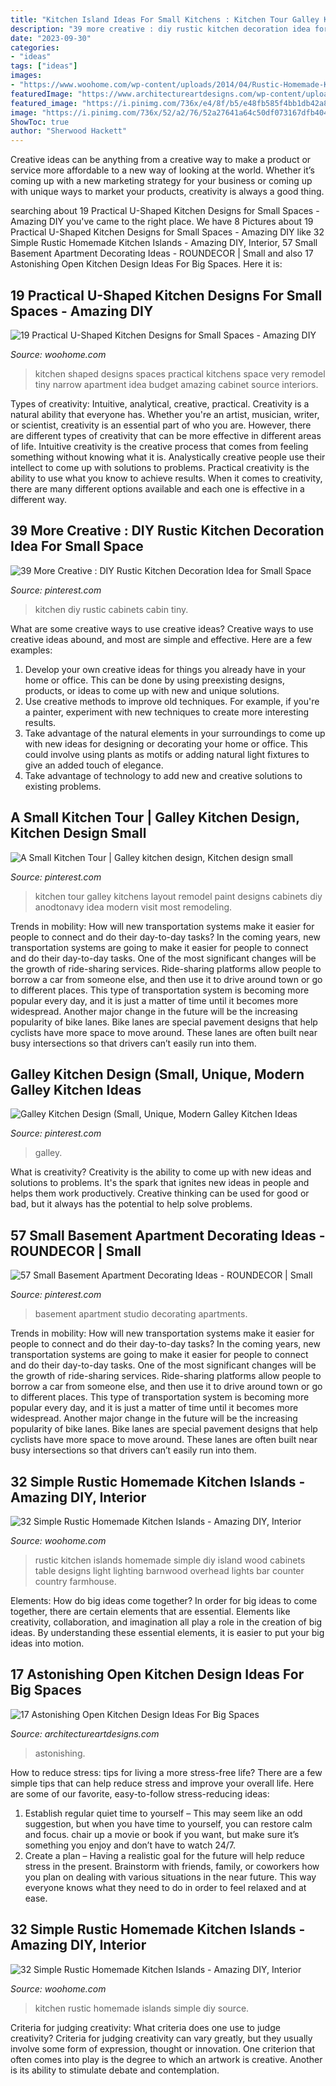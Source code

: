 ```yaml
---
title: "Kitchen Island Ideas For Small Kitchens : Kitchen Tour Galley Kitchens Layout Remodel Paint Designs Cabinets Diy Anodtonavy Idea Modern Visit Most Remodeling"
description: "39 more creative : diy rustic kitchen decoration idea for small space"
date: "2023-09-30"
categories:
- "ideas"
tags: ["ideas"]
images:
- "https://www.woohome.com/wp-content/uploads/2014/04/Rustic-Homemade-Kitchen-Islands-17.jpg"
featuredImage: "https://www.architectureartdesigns.com/wp-content/uploads/2015/09/199.jpg"
featured_image: "https://i.pinimg.com/736x/e4/8f/b5/e48fb585f4bb1db42a8840bf41413013.jpg"
image: "https://i.pinimg.com/736x/52/a2/76/52a27641a64c50df073167dfb404842d.jpg"
ShowToc: true
author: "Sherwood Hackett"
---
```



Creative ideas can be anything from a creative way to make a product or service more affordable to a new way of looking at the world. Whether it’s coming up with a new marketing strategy for your business or coming up with unique ways to market your products, creativity is always a good thing.

	

		
searching about 19 Practical U-Shaped Kitchen Designs for Small Spaces - Amazing DIY you've came to the right place. We have 8 Pictures about 19 Practical U-Shaped Kitchen Designs for Small Spaces - Amazing DIY like 32 Simple Rustic Homemade Kitchen Islands - Amazing DIY, Interior, 57 Small Basement Apartment Decorating Ideas - ROUNDECOR | Small and also 17 Astonishing Open Kitchen Design Ideas For Big Spaces. Here it is:
		
    
## 19 Practical U-Shaped Kitchen Designs For Small Spaces - Amazing DIY

<img loading=lazy src="http://www.woohome.com/wp-content/uploads/2016/01/u-shaped-kitchen-2.jpg" onerror="this.onerror=null;this.src='https://tse1.mm.bing.net/th?id=OIP.fTwRY5RQsWBmLNNJnRlJTwHaKy&amp;pid=15.1';" alt="19 Practical U-Shaped Kitchen Designs for Small Spaces - Amazing DIY">

_Source: woohome.com_

>kitchen shaped designs spaces practical kitchens space very remodel tiny narrow apartment idea budget amazing cabinet source interiors. 

	

Types of creativity: Intuitive, analytical, creative, practical.
Creativity is a natural ability that everyone has. Whether you're an artist, musician, writer, or scientist, creativity is an essential part of who you are. However, there are different types of creativity that can be more effective in different areas of life. Intuitive creativity is the creative process that comes from feeling something without knowing what it is. Analystically creative people use their intellect to come up with solutions to problems. Practical creativity is the ability to use what you know to achieve results. When it comes to creativity, there are many different options available and each one is effective in a different way.

    
## 39 More Creative : DIY Rustic Kitchen Decoration Idea For Small Space

<img loading=lazy src="https://i.pinimg.com/736x/29/01/a0/2901a0a4caaa94a9662e1140970dde09.jpg" onerror="this.onerror=null;this.src='https://tse2.mm.bing.net/th?id=OIP.f5kkiBVegabS7A64w0Gq1gHaJ4&amp;pid=15.1';" alt="39 More Creative : DIY Rustic Kitchen Decoration Idea for Small Space">

_Source: pinterest.com_

>kitchen diy rustic cabinets cabin tiny. 

	

What are some creative ways to use creative ideas?
Creative ways to use creative ideas abound, and most are simple and effective. Here are a few examples: 
1. Develop your own creative ideas for things you already have in your home or office. This can be done by using preexisting designs, products, or ideas to come up with new and unique solutions. 
2. Use creative methods to improve old techniques. For example, if you're a painter, experiment with new techniques to create more interesting results. 
3. Take advantage of the natural elements in your surroundings to come up with new ideas for designing or decorating your home or office. This could involve using plants as motifs or adding natural light fixtures to give an added touch of elegance. 
4. Take advantage of technology to add new and creative solutions to existing problems.

    
## A Small Kitchen Tour | Galley Kitchen Design, Kitchen Design Small

<img loading=lazy src="https://i.pinimg.com/736x/17/14/0b/17140b813e0c8eaf3e0eba8cae3ef6fe.jpg" onerror="this.onerror=null;this.src='https://tse4.mm.bing.net/th?id=OIP.72-lnHpkEZi06wh5IOorLQHaJ3&amp;pid=15.1';" alt="A Small Kitchen Tour | Galley kitchen design, Kitchen design small">

_Source: pinterest.com_

>kitchen tour galley kitchens layout remodel paint designs cabinets diy anodtonavy idea modern visit most remodeling. 

	

Trends in mobility: How will new transportation systems make it easier for people to connect and do their day-to-day tasks?
In the coming years, new transportation systems are going to make it easier for people to connect and do their day-to-day tasks. One of the most significant changes will be the growth of ride-sharing services. Ride-sharing platforms allow people to borrow a car from someone else, and then use it to drive around town or go to different places. This type of transportation system is becoming more popular every day, and it is just a matter of time until it becomes more widespread.
Another major change in the future will be the increasing popularity of bike lanes. Bike lanes are special pavement designs that help cyclists have more space to move around. These lanes are often built near busy intersections so that drivers can’t easily run into them.

    
## Galley Kitchen Design (Small, Unique, Modern Galley Kitchen Ideas

<img loading=lazy src="https://i.pinimg.com/736x/e4/8f/b5/e48fb585f4bb1db42a8840bf41413013.jpg" onerror="this.onerror=null;this.src='https://tse1.mm.bing.net/th?id=OIP.P1lTaCrK-jURgCw7R6zFrQHaLG&amp;pid=15.1';" alt="Galley Kitchen Design (Small, Unique, Modern Galley Kitchen Ideas">

_Source: pinterest.com_

>galley. 

	

What is creativity?
Creativity is the ability to come up with new ideas and solutions to problems. It's the spark that ignites new ideas in people and helps them work productively. Creative thinking can be used for good or bad, but it always has the potential to help solve problems.

    
## 57 Small Basement Apartment Decorating Ideas - ROUNDECOR | Small

<img loading=lazy src="https://i.pinimg.com/736x/52/a2/76/52a27641a64c50df073167dfb404842d.jpg" onerror="this.onerror=null;this.src='https://tse3.mm.bing.net/th?id=OIP.agk-WBac3SosPS1_Bf6GyQHaJ3&amp;pid=15.1';" alt="57 Small Basement Apartment Decorating Ideas - ROUNDECOR | Small">

_Source: pinterest.com_

>basement apartment studio decorating apartments. 

	

Trends in mobility: How will new transportation systems make it easier for people to connect and do their day-to-day tasks?
In the coming years, new transportation systems are going to make it easier for people to connect and do their day-to-day tasks. One of the most significant changes will be the growth of ride-sharing services. Ride-sharing platforms allow people to borrow a car from someone else, and then use it to drive around town or go to different places. This type of transportation system is becoming more popular every day, and it is just a matter of time until it becomes more widespread.
Another major change in the future will be the increasing popularity of bike lanes. Bike lanes are special pavement designs that help cyclists have more space to move around. These lanes are often built near busy intersections so that drivers can’t easily run into them.

    
## 32 Simple Rustic Homemade Kitchen Islands - Amazing DIY, Interior

<img loading=lazy src="http://www.woohome.com/wp-content/uploads/2014/04/Rustic-Homemade-Kitchen-Islands-13.jpg" onerror="this.onerror=null;this.src='https://tse4.mm.bing.net/th?id=OIP.qYp4LNUJMBPAktfpbq24AAHaLH&amp;pid=15.1';" alt="32 Simple Rustic Homemade Kitchen Islands - Amazing DIY, Interior">

_Source: woohome.com_

>rustic kitchen islands homemade simple diy island wood cabinets table designs light lighting barnwood overhead lights bar counter country farmhouse. 

	

Elements: How do big ideas come together?
In order for big ideas to come together, there are certain elements that are essential. Elements like creativity, collaboration, and imagination all play a role in the creation of big ideas. By understanding these essential elements, it is easier to put your big ideas into motion.

    
## 17 Astonishing Open Kitchen Design Ideas For Big Spaces

<img loading=lazy src="https://www.architectureartdesigns.com/wp-content/uploads/2015/09/199.jpg" onerror="this.onerror=null;this.src='https://tse4.mm.bing.net/th?id=OIP.2lSraOy0tVyb-odS1ymdgwHaFj&amp;pid=15.1';" alt="17 Astonishing Open Kitchen Design Ideas For Big Spaces">

_Source: architectureartdesigns.com_

>astonishing. 

	

How to reduce stress: tips for living a more stress-free life?
There are a few simple tips that can help reduce stress and improve your overall life. Here are some of our favorite, easy-to-follow stress-reducing ideas: 
1. Establish regular quiet time to yourself – This may seem like an odd suggestion, but when you have time to yourself, you can restore calm and focus. chair up a movie or book if you want, but make sure it’s something you enjoy and don’t have to watch 24/7. 
2. Create a plan – Having a realistic goal for the future will help reduce stress in the present. Brainstorm with friends, family, or coworkers how you plan on dealing with various situations in the near future. This way everyone knows what they need to do in order to feel relaxed and at ease. 

    
## 32 Simple Rustic Homemade Kitchen Islands - Amazing DIY, Interior

<img loading=lazy src="https://www.woohome.com/wp-content/uploads/2014/04/Rustic-Homemade-Kitchen-Islands-17.jpg" onerror="this.onerror=null;this.src='https://tse4.mm.bing.net/th?id=OIP.4I4hgiToiE_sE393H4TeHQHaLH&amp;pid=15.1';" alt="32 Simple Rustic Homemade Kitchen Islands - Amazing DIY, Interior">

_Source: woohome.com_

>kitchen rustic homemade islands simple diy source. 

	

Criteria for judging creativity: What criteria does one use to judge creativity?
Criteria for judging creativity can vary greatly, but they usually involve some form of expression, thought or innovation. One criterion that often comes into play is the degree to which an artwork is creative. Another is its ability to stimulate debate and contemplation.

